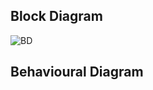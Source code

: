 ## Block Diagram

![BD](https://user-images.githubusercontent.com/94296796/144097118-a677239f-a5e9-4fbb-bfb8-7999d42e6177.jpg)

## Behavioural Diagram



## 
